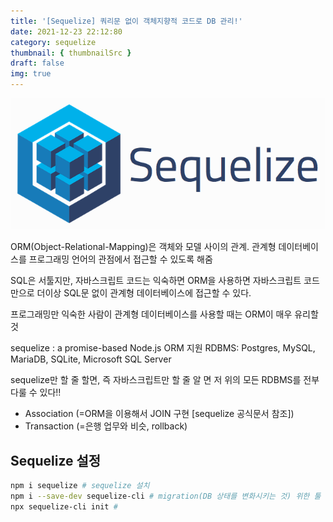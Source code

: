 ```yaml
---
title: '[Sequelize] 쿼리문 없이 객체지향적 코드로 DB 관리!'
date: 2021-12-23 22:12:80
category: sequelize
thumbnail: { thumbnailSrc }
draft: false
img: true
---
```


![sequelize](./img/sequelize_title.png)

ORM(Object-Relational-Mapping)은 객체와 모델 사이의 관계. 관계형 데이터베이스를 프로그래밍 언어의 관점에서 접근할 수 있도록 해줌

SQL은 서툴지만, 자바스크립트 코드는 익숙하면 ORM을 사용하면 자바스크립트 코드만으로 더이상 SQL문 없이 관계형 데이터베이스에 접근할 수 있다.

프로그래밍만 익숙한 사람이 관계형 데이터베이스를 사용할 때는 ORM이 매우 유리할 것

sequelize : a promise-based Node.js ORM
지원 RDBMS: Postgres, MySQL, MariaDB, SQLite, Microsoft SQL Server

sequelize만 할 줄 할면, 즉 자바스크립트만 할 줄 알 면 저 위의 모든 RDBMS를 전부 다룰 수 있다!!

- Association (=ORM을 이용해서 JOIN 구현 [sequelize 공식문서 참조])
- Transaction (=은행 업무와 비슷, rollback)

## Sequelize 설정

```bash
npm i sequelize # sequelize 설치
npm i --save-dev sequelize-cli # migration(DB 상태를 변화시키는 것) 위한 툴 설치
npx sequelize-cli init #
```
